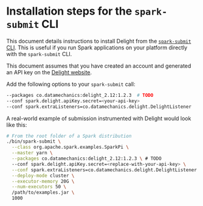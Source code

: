 # Installation steps for the `spark-submit` CLI

This document details instructions to install Delight from the [`spark-submit` CLI](https://spark.apache.org/docs/latest/submitting-applications.html#launching-applications-with-spark-submit).
This is useful if you run Spark applications on your platform directly with the `spark-submit` CLI.

This document assumes that you have created an account and generated an API key on the [Delight website](https://www.datamechanics.co/delight).

Add the following options to your `spark-submit` call:

```bash
--packages co.datamechanics:delight_2.12:1.2.3  # TODO
--conf spark.delight.apiKey.secret=<your-api-key>
--conf spark.extraListeners=co.datamechanics.delight.DelightListener
```

A real-world example of submission instrumented with Delight would look like this:

```bash
# From the root folder of a Spark distribution
./bin/spark-submit \
  --class org.apache.spark.examples.SparkPi \
  --master yarn \
  --packages co.datamechanics:delight_2.12:1.2.3 \ # TODO
  --conf spark.delight.apiKey.secret=<replace-with-your-api-key> \
  --conf spark.extraListeners=co.datamechanics.delight.DelightListener \
  --deploy-mode cluster \
  --executor-memory 20G \
  --num-executors 50 \
  /path/to/examples.jar \
  1000
```
